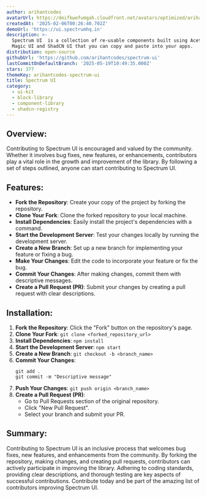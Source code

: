 ```yaml
---
author: arihantcodes
avatarUrl: https://deifkwefumgah.cloudfront.net/avatars/optimized/arihantcodes-spectrum-ui-avatar-128.webp
createdAt: '2025-02-06T00:26:40.702Z'
demoUrl: 'https://ui.spectrumhq.in'
description: >-
  Spectrum UI  is a collection of re-usable components built using Aceternity UI
  Magic UI and ShadCN UI that you can copy and paste into your apps.
distribution: open-source
githubUrl: 'https://github.com/arihantcodes/spectrum-ui'
lastCommitOnDefaultBranch: '2025-05-19T10:49:35.000Z'
stars: 377
themeKey: arihantcodes-spectrum-ui
title: Spectrum UI
category:
  - ui-kit
  - block-library
  - component-library
  - shadcn-registry
---
```

## Overview:
Contributing to Spectrum UI is encouraged and valued by the community. Whether it involves bug fixes, new features, or enhancements, contributors play a vital role in the growth and improvement of the library. By following a set of steps outlined, anyone can start contributing to Spectrum UI.

## Features:
- **Fork the Repository**: Create your copy of the project by forking the repository.
- **Clone Your Fork**: Clone the forked repository to your local machine.
- **Install Dependencies**: Easily install the project's dependencies with a command.
- **Start the Development Server**: Test your changes locally by running the development server.
- **Create a New Branch**: Set up a new branch for implementing your feature or fixing a bug.
- **Make Your Changes**: Edit the code to incorporate your feature or fix the bug.
- **Commit Your Changes**: After making changes, commit them with descriptive messages.
- **Create a Pull Request (PR)**: Submit your changes by creating a pull request with clear descriptions.

## Installation:
1. **Fork the Repository**: Click the "Fork" button on the repository's page.
2. **Clone Your Fork**: `git clone <forked_repository_url>`
3. **Install Dependencies**: `npm install`
4. **Start the Development Server**: `npm start`
5. **Create a New Branch**: `git checkout -b <branch_name>`
6. **Commit Your Changes**:
   ```
   git add .
   git commit -m "Descriptive message"
   ```
7. **Push Your Changes**: `git push origin <branch_name>`
8. **Create a Pull Request (PR)**:
   - Go to Pull Requests section of the original repository.
   - Click "New Pull Request".
   - Select your branch and submit your PR.

## Summary:
Contributing to Spectrum UI is an inclusive process that welcomes bug fixes, new features, and enhancements from the community. By forking the repository, making changes, and creating pull requests, contributors can actively participate in improving the library. Adhering to coding standards, providing clear descriptions, and thorough testing are key aspects of successful contributions. Contribute today and be part of the amazing list of contributors improving Spectrum UI.
